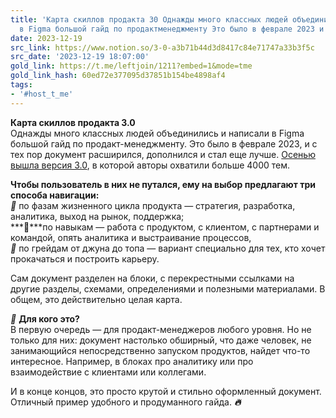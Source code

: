 ```yaml
---
title: 'Карта скиллов продакта 30 Однажды много классных людей объединились и написали
  в Figma большой гайд по продактменеджменту Это было в феврале 2023 и с '
date: 2023-12-19
src_link: https://www.notion.so/3-0-a3b71b44d3d8417c84e71747a33b3f5c
src_date: '2023-12-19 18:07:00'
gold_link: https://t.me/leftjoin/1211?embed=1&mode=tme
gold_link_hash: 60ed72e377095d37851b154be4898af4
tags:
- '#host_t_me'
---
```


**Карта скиллов продакта 3.0**  
Однажды много классных людей объединились и написали в Figma большой гайд по продакт-менеджменту. Это было в феврале 2023, и с тех пор документ расширился, дополнился и стал еще лучше. [Осенью вышла версия 3.0](https://www.figma.com/file/SABujfIEwzpa1NuWiVS3RR/The-Product-Map-3.0?type=whiteboard&node-id=111-1506), в которой авторы охватили больше 4000 тем.  
  
**Чтобы пользователь в них не путался, ему на выбор предлагают три способа навигации:**  
***🔵*** по фазам жизненного цикла продукта — стратегия, разработка, аналитика, выход на рынок, поддержка;  
***🔵***по навыкам — работа с продуктом, с клиентом, с партнерами и командой, опять аналитика и выстраивание процессов,  
***🔵*** по грейдам от джуна до топа — вариант специально для тех, кто хочет прокачаться и построить карьеру.  
  
Сам документ разделен на блоки, с перекрестными ссылками на другие разделы, схемами, определениями и полезными материалами. В общем, это действительно целая карта.  
  
*****👀***** **Для кого это?**  
В первую очередь — для продакт-менеджеров любого уровня. Но не только для них: документ настолько обширный, что даже человек, не занимающийся непосредственно запуском продуктов, найдет что-то интересное. Например, в блоках про аналитику или про взаимодействие с клиентами или коллегами.  
  
И в конце концов, это просто крутой и стильно оформленный документ. Отличный пример удобного и продуманного гайда. ***🔥***